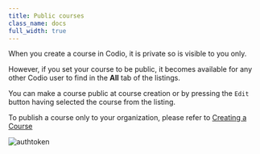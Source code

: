 ```yaml
---
title: Public courses
class_name: docs
full_width: true
---
```


When you create a course in Codio, it is private so is visible to you only.

However, if you set your course to be public, it becomes available for any other Codio user to find in the **All** tab of the listings.

You can make a course public at course creation or by pressing the `Edit` button having selected the course from the listing.

To publish a course only to your organization, please refer to [Creating a Course](/docs/content/publish/course-create)

<img alt="authtoken" src="/img/docs/course_edit.png" class="simple"/>


